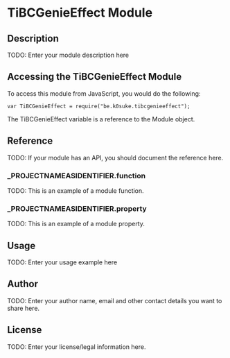 # TiBCGenieEffect Module

## Description

TODO: Enter your module description here

## Accessing the TiBCGenieEffect Module

To access this module from JavaScript, you would do the following:

	var TiBCGenieEffect = require("be.k0suke.tibcgenieeffect");

The TiBCGenieEffect variable is a reference to the Module object.	

## Reference

TODO: If your module has an API, you should document
the reference here.

### ___PROJECTNAMEASIDENTIFIER__.function

TODO: This is an example of a module function.

### ___PROJECTNAMEASIDENTIFIER__.property

TODO: This is an example of a module property.

## Usage

TODO: Enter your usage example here

## Author

TODO: Enter your author name, email and other contact
details you want to share here. 

## License

TODO: Enter your license/legal information here.
